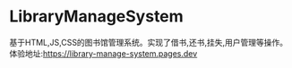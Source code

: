 # LibraryManageSystem
基于HTML,JS,CSS的图书馆管理系统。实现了借书,还书,挂失,用户管理等操作。体验地址:https://library-manage-system.pages.dev
